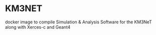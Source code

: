 # KM3NET
docker image to compile Simulation &amp; Analysis Software for the KM3NeT along with Xerces-c and Geant4
